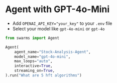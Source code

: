 # Agent with GPT-4o-Mini

- Add `OPENAI_API_KEY="your_key"` to your `.env` file
- Select your model like `gpt-4o-mini` or `gpt-4o`

```python
from swarms import Agent

Agent(
    agent_name="Stock-Analysis-Agent",
    model_name="gpt-4o-mini",
    max_loops="auto",
    interactive=True,
    streaming_on=True,
).run("What are 5 hft algorithms")
```